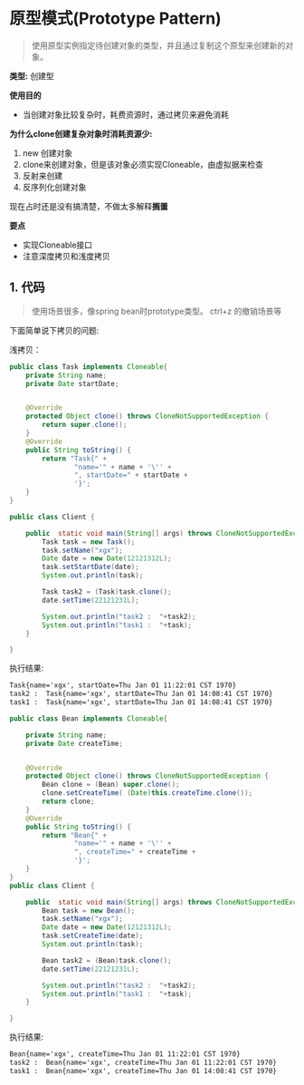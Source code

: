 # 原型模式(Prototype  Pattern)
> 使用原型实例指定待创建对象的类型，并且通过复制这个原型来创建新的对象。

**类型:** 创建型

**使用目的**
+ 当创建对象比较复杂时，耗费资源时，通过拷贝来避免消耗

**为什么clone创建复杂对象时消耗资源少:**
1. new 创建对象
2. clone来创建对象，但是该对象必须实现Cloneable，由虚拟据来检查
3. 反射来创建
4. 反序列化创建对象

现在占时还是没有搞清楚，不做太多解释**搁置**

**要点**
+ 实现Cloneable接口
+ 注意深度拷贝和浅度拷贝


## 1. 代码
>  使用场景很多，像spring bean时prototype类型。 ctrl+z 的撤销场景等

下面简单说下拷贝的问题:

浅拷贝：

``````java
public class Task implements Cloneable{
    private String name;
    private Date startDate;


    @Override
    protected Object clone() throws CloneNotSupportedException {
        return super.clone();
    }
    @Override
    public String toString() {
        return "Task{" +
                "name='" + name + '\'' +
                ", startDate=" + startDate +
                '}';
    }
}

public class Client {

    public  static void main(String[] args) throws CloneNotSupportedException {
        Task task = new Task();
        task.setName("xgx");
        Date date = new Date(12121312L);
        task.setStartDate(date);
        System.out.println(task);

        Task task2 = (Task)task.clone();
        date.setTime(22121231L);

        System.out.println("task2 :  "+task2);
        System.out.println("task1 :  "+task);
    }

}

``````

执行结果:
``````txt
Task{name='xgx', startDate=Thu Jan 01 11:22:01 CST 1970}
task2 :  Task{name='xgx', startDate=Thu Jan 01 14:08:41 CST 1970}
task1 :  Task{name='xgx', startDate=Thu Jan 01 14:08:41 CST 1970}
``````



``````java
public class Bean implements Cloneable{

    private String name;
    private Date createTime;


    @Override
    protected Object clone() throws CloneNotSupportedException {
        Bean clone = (Bean) super.clone();
        clone.setCreateTime( (Date)this.createTime.clone());
        return clone;
    }
    @Override
    public String toString() {
        return "Bean{" +
                "name='" + name + '\'' +
                ", createTime=" + createTime +
                '}';
    }
}
public class Client {

    public  static void main(String[] args) throws CloneNotSupportedException {
        Bean task = new Bean();
        task.setName("xgx");
        Date date = new Date(12121312L);
        task.setCreateTime(date);
        System.out.println(task);

        Bean task2 = (Bean)task.clone();
        date.setTime(22121231L);

        System.out.println("task2 :  "+task2);
        System.out.println("task1 :  "+task);
    }

}

``````

执行结果:
``````txt
Bean{name='xgx', createTime=Thu Jan 01 11:22:01 CST 1970}
task2 :  Bean{name='xgx', createTime=Thu Jan 01 11:22:01 CST 1970}
task1 :  Bean{name='xgx', createTime=Thu Jan 01 14:08:41 CST 1970}

``````












